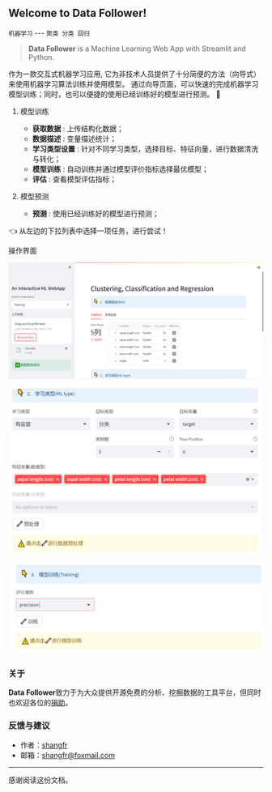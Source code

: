## Welcome to Data Follower!

 `机器学习` --- `聚类 分类 回归`

> **Data Follower** is a Machine Learning Web App with Streamlit and Python.

作为一款交互式机器学习应用, 它为非技术人员提供了十分简便的方法（向导式）来使用机器学习算法训练并使用模型。
通过向导页面，可以快速的完成机器学习模型训练；同时，也可以便捷的使用已经训练好的模型进行预测。 👋

1. 模型训练 
	- **获取数据** : 上传结构化数据；
	- **数据描述** : 变量描述统计；
	- **学习类型设置** : 针对不同学习类型，选择目标、特征向量，进行数据清洗与转化；
	- **模型训练** : 自动训练并通过模型评价指标选择最优模型；
	- **评估** : 查看模型评估指标；

2. 模型预测
	- **预测** : 使用已经训练好的模型进行预测；


👈 从左边的下拉列表中选择一项任务，进行尝试！

操作界面

![界面1](./others/ui01.png)

![界面2](./others/ui02.png)

![界面3](./others/ui03.png)

### 关于

**Data Follower**致力于为大众提供开源免费的分析、挖掘数据的工具平台，但同时也欢迎各位的[捐助](http://oss-cdn.shangfr.site/payment.png)。


### 反馈与建议

- 作者：[shangfr](https://shangfr.site)
- 邮箱：<shangfr@foxmail.com>

---------
感谢阅读这份文档。
